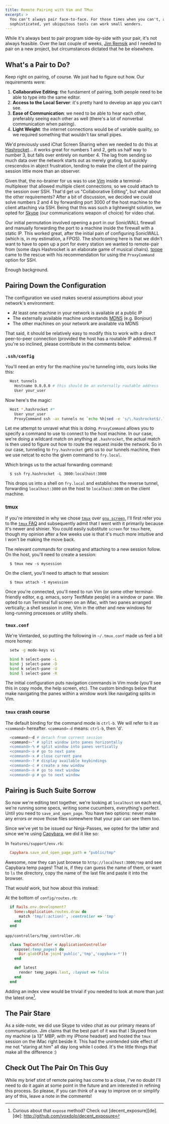 ```yaml
---
title: Remote Pairing with Vim and TMux
excerpt: >
  You can't always pair face-to-face. For those times when you can't, a few
  sophisticated, yet ubiquitous tools can work small wonders.
---
```


While it's always best to pair program side-by-side with your pair, it's not
always feasible. Over the last couple of weeks, [Jim Remsik][bigtiger] and I
needed to pair on a new project, but circumstances dictated that he be
elsewhere.

What's a Pair to Do?
--------------------

Keep right on pairing, of course. We just had to figure out how. Our
requirements were:

1. **Collaborative Editing**: the fundament of pairing, both people need to be
   able to type into the same editor.
1. **Access to the Local Server**: it's pretty hard to develop an app you
   can't see.
1. **Ease of Communication**: we need to be able to hear each other,
   preferably seeing each other as well (there's a lot of nonverbal
   communication when pairing).
1. **Light Weight**: the internet connections would be of variable quality, so
   we required something that wouldn't tax small pipes.

We'd previously used iChat Screen Sharing when we needed to do this at
[Hashrocket][hr]&hellip; it works great for numbers 1 and 2, gets us half way
to number 3, but falls over entirely on number 4. The lag from sending so much
data over the network starts out as merely grating, but quickly crescendos in
abject frustration, tending to make the client of the pairing session little
more than an observer.

Given that, the no-brainer for us was to use [Vim][vim] inside a
terminal-multiplexer that allowed multiple client connections, so we could
attach to the session over SSH. That'd get us "Collaborative Editing", but
what about the other requirements? After a bit of discussion, we decided we
could solve numbers 2 and 4 by forwarding port 3000 of the host machine to the
client attaching via SSH. Being that this was such a lightweight solution, we
opted for [Skype][skype] (our communications weapon of choice) for video chat.

Our initial permutation involved opening a port in our SonicWALL firewall and
manually forwarding the port to a machine inside the firewall with a static
IP. This worked great, after the initial pain of configuring SonicWALL (which
is, in my estimation, a FPOS). The shortcoming here is that we didn't want to
have to open up a port for every station we wanted to remote-pair from (some
days Hashrocket is an elaborate game of musical chairs).  [tpope][tpope] came
to the rescue with his recommendation for using the `ProxyCommand` option for
SSH.

Enough background.

Pairing Down the Configuration
------------------------------

The configuration we used makes several assumptions about your network's
environment:

* At least one machine in your network is available at a public IP
* The externally available machine understands [MDNS][mdns] (e.g. Bonjour)
* The other machines on your network are available via MDNS

That said, it should be relatively easy to modify this to work with a direct
peer-to-peer connection (provided the host has a routable IP address). If
you're so inclined, please contribute in the comments below.


### `.ssh/config`

You'll need an entry for the machine you're tunneling into, ours looks like
this:

~~~bash
  Host tunnels
    Hostname 0.0.0.0 # this should be an externally routable address
    User your_user
~~~

Now here's the magic:

~~~bash
  Host *.hashrocket #*
    User your_user
    ProxyCommand ssh -ax tunnels nc `echo %h|sed -e 's/\.hashrocket$/.local/'` %p 2>/dev/null
~~~

Let me attempt to unravel what this is doing. `ProxyCommand` allows you to
specify a command to use to connect to the host machine. In our case, we're
doing a wildcard match on anything at `.hashrocket`, the actual match is then
used to figure out how to route the request inside the network. So in our
case, tunneling to `fry.hashrocket` gets us to our tunnels machine, then we
use netcat to echo the given command to `fry.local`.

Which brings us to the actual forwarding command:

~~~console
  $ ssh fry.hashrocket -L 3000:localhost:3000
~~~

This drops us into a shell on `fry.local` and establishes the reverse tunnel,
forwarding `localhost:3000` on the host to `localhost:3000` on the client
machine.

### tmux

If you're interested in why we chose [`tmux`][tmux] over [`gnu
screen`][screen], I'll first refer you to the [`tmux` FAQ][tmux_faq] and
subsequently admit that I went with it primarily because it's newer and
shinier. You could easily substitute `screen` for `tmux` here, though my opinion
after a few weeks use is that it's much more intuitive and I won't be making
the move back.

The relevant commands for creating and attaching to a new session follow. On
the host, you'll need to create a session:

~~~console
  $ tmux new -s mysession
~~~

On the client, you'll need to attach to that session:

~~~console
  $ tmux attach -t mysession
~~~

Once you're connected, you'll need to run Vim (or some other terminal-friendly
editor, e.g. emacs, sorry TextMate people) in a window or pane. We opted to
run Terminal full screen on an iMac, with two panes arranged vertically; a
shell session in one, Vim in the other and new windows for long-running
processes or utility shells.

### `tmux.conf`

We're Vimtarded, so putting the following in `~/.tmux.conf` made us feel a bit
more homey:

~~~bash
  setw -g mode-keys vi

  bind h select-pane -L
  bind j select-pane -D
  bind k select-pane -U
  bind l select-pane -R
~~~

The initial configuration puts navigation commands in Vim mode (you'll see
this in copy mode, the help screen, etc). The custom bindings below that make
navigating the panes within a window work like navigating splits in Vim.

### `tmux` crash course

The default binding for the command mode is `ctrl-b`. We will refer to it as
<code>&lt;command&gt;</code> hereafter. <code>&lt;command&gt;-d</code> means:
`ctrl-b`, then 'd'.

~~~bash
  <command>-d # detach from current session
  <command>-" # split window into panes horizontally
  <command>-% # split window into panes vertically
  <command>-o # go to next pane
  <command>-x # close current pane
  <command>-? # display available keybindings
  <command>-c # create a new window
  <command>-n # go to next window
  <command>-p # go to next window
~~~

Pairing is Such Suite Sorrow
----------------------------

So now we're editing text together, we're looking at `localhost` on each end,
we're running some specs, writing some cucumbers, everything's perfect. Until
you need to `save_and_open_page`. You have two options: never make any errors
_or_ move those files somewhere that your pair can see them too.

Since we've yet to be issued our Ninja-Passes, we opted for the latter
and since we're using [Capybara][capy], we did it like so:

In `features/support/env.rb`:

~~~ruby
  Capybara.save_and_open_page_path = "public/tmp"
~~~

Awesome, now they can just browse to `http://localhost:3000/tmp` and see
Capybara temp pages! That is, if they can guess the name of them, or want to
`ls` the directory, copy the name of the last file and paste it into the
browser.

That *would* work, but how about this instead:

At the bottom of `config/routes.rb`:

~~~ruby
  if Rails.env.development?
    Some::Application.routes.draw do
      match 'tmp/(:action)', :controller => 'tmp'
    end
  end
~~~

`app/controllers/tmp_controller.rb`:

~~~ruby
  class TmpController < ApplicationController
    expose(:temp_pages) do
      Dir.glob(File.join('public','tmp','capybara-*'))
    end

    def latest
      render temp_pages.last, :layout => false
    end
  end
~~~

Adding an index view would be trivial if you needed to look at more than just
the latest one[^decent_foot].

The Pair Stare
--------------

As a side-note, we did use Skype to video chat as our primary means of
communication. Jim claims that the best part of it was that I Skyped from my
machine (a 13" MBP, with my iPhone headset) and hosted the `tmux` session on
the iMac right beside it.  This had the unintended side effect of me not
"staring at him" all day long while I coded. It's the little things that make
all the difference :)

Check Out The Pair On This Guy
------------------------------

While my brief stint of remote pairing has come to a close, I've no doubt I'll
need to do it again at some point in the future and am interested in refining
this process. So please, if you can think of a way to improve on or simplify
any of this, leave a note in the comments!

[bigtiger]: http://twitter.com/jremsikjr
[build]: http://windycityrails.org/sessions/#hill
[hr]: http://www.hashrocket.com
[vim]: http://www.vim.org
[skype]: http://www.skype.com
[screen]: http://www.gnu.org/software/screen
[tpope]: http://tpo.pe
[mdns]: http://www.multicastdns.org
[tmux]: http://tmux.sourceforge.net
[tmux_faq]: http://tmux.cvs.sourceforge.net/viewvc/tmux/tmux/FAQ
[capy]: http://github.com/jnicklas/capybara
[^decent_foot]: Curious about that `expose` method? Check out [decent_exposure][de].
[de]: http://github.com/voxdolo/decent_exposure
